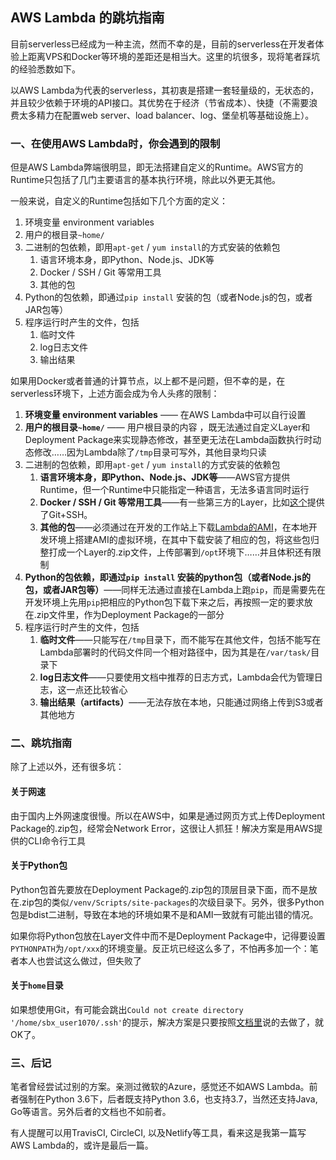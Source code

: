 ## AWS Lambda 的跳坑指南

目前serverless已经成为一种主流，然而不幸的是，目前的serverless在开发者体验上距离VPS和Docker等环境的差距还是相当大。这里的坑很多，现将笔者踩坑的经验悉数如下。

以AWS Lambda为代表的serverless，其初衷是搭建一套轻量级的，无状态的，并且较少依赖于环境的API接口。其优势在于经济（节省成本）、快捷（不需要浪费太多精力在配置web server、load balancer、log、堡垒机等基础设施上）。

### 一、在使用AWS Lambda时，你会遇到的限制

但是AWS Lambda弊端很明显，即无法搭建自定义的Runtime。AWS官方的Runtime只包括了几门主要语言的基本执行环境，除此以外更无其他。

一般来说，自定义的Runtime包括如下几个方面的定义：

1. 环境变量 environment variables
1. 用户的根目录`~home/`
1. 二进制的包依赖，即用`apt-get` / `yum install`的方式安装的依赖包
    1. 语言环境本身，即Python、Node.js、JDK等
    1. Docker / SSH / Git 等常用工具
    1. 其他的包
1. Python的包依赖，即通过`pip install` 安装的包（或者Node.js的包，或者JAR包等）
1. 程序运行时产生的文件，包括 
    1. 临时文件
    1. log日志文件
    1. 输出结果

如果用Docker或者普通的计算节点，以上都不是问题，但不幸的是，在serverless环境下，上述方面会成为令人头疼的限制：

1. **环境变量 environment variables** —— 在AWS Lambda中可以自行设置
1. **用户的根目录`~home/`** —— 用户根目录的内容 ，既无法通过自定义Layer和Deployment Package来实现静态修改，甚至更无法在Lambda函数执行时动态修改……因为Lambda除了`/tmp`目录可写外，其他目录均只读
1. 二进制的包依赖，即用`apt-get` / `yum install`的方式安装的依赖包
    1. **语言环境本身，即Python、Node.js、JDK等**——AWS官方提供Runtime，但一个Runtime中只能指定一种语言，无法多语言同时运行
    1. **Docker / SSH / Git 等常用工具**——有一些第三方的Layer，比如[这个](https://github.com/lambci/git-lambda-layer)提供了Git+SSH。
    1. **其他的包**——必须通过在开发的工作站上下载[Lambda的AMI](https://docs.aws.amazon.com/lambda/latest/dg/current-supported-versions.html)，在本地开发环境上搭建AMI的虚拟环境，在其中下载安装了相应的包，将这些包归整打成一个Layer的.zip文件，上传部署到`/opt`环境下……并且体积还有限制
1. **Python的包依赖，即通过`pip install` 安装的python包（或者Node.js的包，或者JAR包等）**——同样无法通过直接在Lambda上跑`pip`，而是需要先在开发环境上先用`pip`把相应的Python包下载下来之后，再按照一定的要求放在.zip文件里，作为Deployment Package的一部分
1. 程序运行时产生的文件，包括 
    1. **临时文件**——只能写在`/tmp`目录下，而不能写在其他文件，包括不能写在Lambda部署时的代码文件同一个相对路径中，因为其是在`/var/task/`目录下
    1. **log日志文件**——只要使用文档中推荐的日志方式，Lambda会代为管理日志，这一点还比较省心
    1. **输出结果（artifacts）**——无法存放在本地，只能通过网络上传到S3或者其他地方

### 二、跳坑指南

除了上述以外，还有很多坑：

#### 关于网速

由于国内上外网速度很慢。所以在AWS中，如果是通过网页方式上传Deployment Package的.zip包，经常会Network Error，这很让人抓狂！解决方案是用AWS提供的CLI命令行工具

#### 关于Python包

Python包首先要放在Deployment Package的.zip包的顶层目录下面，而不是放在.zip包的类似`/venv/Scripts/site-packages`的次级目录下。另外，很多Python包是bdist二进制，导致在本地的环境如果不是和AMI一致就有可能出错的情况。

如果你将Python包放在Layer文件中而不是Deployment Package中，记得要设置`PYTHONPATH`为`/opt/xxx`的环境变量。反正坑已经这么多了，不怕再多加一个：笔者本人也尝试这么做过，但失败了

#### 关于`home`目录

如果想使用Git，有可能会跳出`Could not create directory '/home/sbx_user1070/.ssh'`的提示，解决方案是只要按照[文档里](https://github.com/lambci/git-lambda-layer#complex-example-on-nodejs-w-ssh)说的去做了，就OK了。

### 三、后记
笔者曾经尝试过别的方案。亲测过微软的Azure，感觉还不如AWS Lambda。前者强制在Python 3.6下，后者既支持Python 3.6，也支持3.7，当然还支持Java, Go等语言。另外后者的文档也不如前者。

有人提醒可以用TravisCI, CircleCI, 以及Netlify等工具，看来这是我第一篇写AWS Lambda的，或许是最后一篇。
